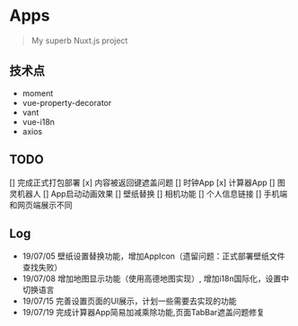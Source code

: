 # Apps

> My superb Nuxt.js project

## 技术点
* moment
* vue-property-decorator
* vant
* vue-i18n
* axios

## TODO
[] 完成正式打包部署
[x] 内容被返回键遮盖问题
[] 时钟App
[x] 计算器App
[] 图灵机器人
[] App启动动画效果
[] 壁纸替换
[] 相机功能
[] 个人信息链接
[] 手机端和网页端展示不同

## Log
* 19/07/05
壁纸设置替换功能，增加AppIcon（遗留问题：正式部署壁纸文件查找失败）
* 19/07/08
增加地图显示功能（使用高德地图实现）, 增加i18n国际化，设置中切换语言
* 19/07/15
完善设置页面的UI展示，计划一些需要去实现的功能
* 19/07/19
完成计算器App简易加减乘除功能,页面TabBar遮盖问题修复
